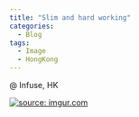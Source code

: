 ```yaml
---
title: "Slim and hard working"
categories:
  - Blog
tags:
  - Image
  - HongKong
---
```


@ Infuse, HK

<a href="https://imgur.com/zpB3En1"><img src="https://i.imgur.com/zpB3En1.jpg" title="source: imgur.com" /></a>


<script src="https://utteranc.es/client.js"
        repo="serendipityinlife/serendipityinlife.github.io"
        issue-term="pathname"
        theme="github-light"
        crossorigin="anonymous"
        async>
</script>
